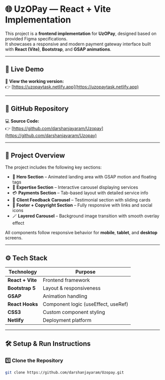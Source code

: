 # 🌐 UzOPay — React + Vite Implementation

This project is a **frontend implementation** for **UzOPay**, designed based on provided Figma specifications.  
It showcases a responsive and modern payment gateway interface built with **React (Vite)**, **Bootstrap**, and **GSAP animations**.

---

## 🚀 Live Demo

🔗 **View the working version:**  
👉 [https://uzopaytask.netlify.app](https://uzopaytask.netlify.app)

---

## 📂 GitHub Repository

💻 **Source Code:**  
👉 [https://github.com/darshanjayaram/Uzopay](https://github.com/darshanjayaram/Uzopay)

---

## 🧭 Project Overview

The project includes the following key sections:
- 🎯 **Hero Section** – Animated landing area with GSAP motion and floating tags  
- 💼 **Expertise Section** – Interactive carousel displaying services  
- 💳 **Payments Section** – Tab-based layout with detailed service info  
- 💬 **Client Feedback Carousel** – Testimonial section with sliding cards  
- 📄 **Footer + Copyright Section** – Fully responsive with links and social icons  
- 🪄 **Layered Carousel** – Background image transition with smooth overlay effect  

All components follow responsive behavior for **mobile**, **tablet**, and **desktop** screens.

---

## ⚙️ Tech Stack

| Technology | Purpose |
|-------------|----------|
| **React + Vite** | Frontend framework |
| **Bootstrap 5** | Layout & responsiveness |
| **GSAP** | Animation handling |
| **React Hooks** | Component logic (useEffect, useRef) |
| **CSS3** | Custom component styling |
| **Netlify** | Deployment platform |

---

## 🛠️ Setup & Run Instructions

### 1️⃣ Clone the Repository
```bash
git clone https://github.com/darshanjayaram/Uzopay.git
